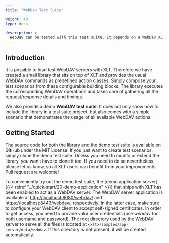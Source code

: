 ```yaml
---
title: "WebDav Test Suite"

weight: 40
type: docs

description: >
  WebDav can be tested with this test suite. It depends on a WebDav XLT-library.
---
```


## Introduction

It is possible to load test WebDAV servers with XLT. Therefore we have created a small
library that sits on top of XLT and provides the usual WebDAV commands
as predefined action classes. Simply compose your test scenarios from
these configurable building blocks. The library executes the
corresponding WebDAV operations and takes care of gathering all the
request/response details and timings.

We also provide a demo **WebDAV test suite**. It does not only show how to
include the library in a test suite project, but also comes with a
simple scenario that demonstrates the usage of all available WebDAV
actions.

## Getting Started

The source code for both the
<a href="https://github.com/Xceptance/xlt-webdav" target="_blank">library</a> and the <a href="https://github.com/Xceptance/testsuite-webdav" target="_blank">demo test suite</a> is available on
GitHub under the MIT License. If you just want to create test scenarios,
simply clone the demo test suite. Unless you need to modify or extend
the library, you won’t have to clone it too. If you need to do so
nevertheless, please let us know, so all XLT users can benefit from your
improvements. Pull request are welcome!

To conveniently try out the demo test suite, the [demo application server]({{< relref "../quick-start/20-demo-application" >}})
that ships with XLT has been enabled to act as a WebDAV server. The
WebDAV server application is available at [http://localhost:8080/webdav/](http://localhost:8080/webdav/)
and [https://localhost:8443/webdav/](https://localhost:8443/webdav/), respectively. In the latter case,
make sure to configure your WebDAV client to accept self-signed
certificates. In order to get access, you need to provide valid user
credentials (use *webdav* for both username and password). The root
directory used by the WebDAV server to serve all the files is located at
`<xlt>/samples/app-server/data/webdav`. If this directory is not
present, it will be created automatically.

